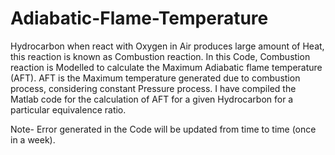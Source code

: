 # Adiabatic-Flame-Temperature
Hydrocarbon when react with Oxygen in Air produces large amount of Heat, this reaction is known as Combustion reaction. In this Code, Combustion reaction is Modelled to calculate the Maximum Adiabatic flame temperature (AFT). AFT is the Maximum temperature generated due to combustion process, considering constant Pressure process.
I have compiled the Matlab code for the calculation of AFT for a given Hydrocarbon for a particular equivalence ratio.

Note- Error generated in the Code will be updated from time to time (once in a week).
